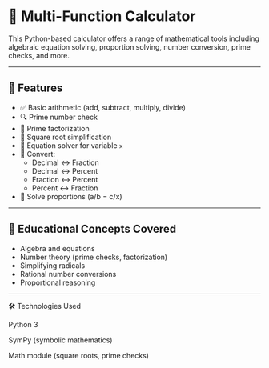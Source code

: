 # 🧮 Multi-Function Calculator

This Python-based calculator offers a range of mathematical tools including algebraic equation solving, proportion solving, number conversion, prime checks, and more. 

---

## 📌 Features

- ✅ Basic arithmetic (add, subtract, multiply, divide)
- 🔍 Prime number check
- 🔢 Prime factorization
- 🧮 Square root simplification
- 🧩 Equation solver for variable `x`
- 🔁 Convert:
  - Decimal ↔ Fraction
  - Decimal ↔ Percent
  - Fraction ↔ Percent
  - Percent ↔ Fraction
- 🧮 Solve proportions (a/b = c/x)

---

## 🎯 Educational Concepts Covered

- Algebra and equations
- Number theory (prime checks, factorization)
- Simplifying radicals
- Rational number conversions
- Proportional reasoning

---

🛠️ Technologies Used

Python 3

SymPy (symbolic mathematics)

Math module (square roots, prime checks)

